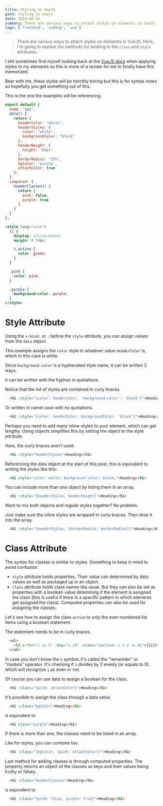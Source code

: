 ```yaml
---
title: Styling In VueJS
path: styling-in-vuejs
date: 2019-06-23
summary: There are various ways to attach styles on elements in VueJS. Here, I'm going to explain the methods for binding to the `class` and `style` attributes.
tags: ['frontend', 'coding', 'vue']
---
```


> There are various ways to attach styles on elements in VueJS. Here, I'm going to explain the methods for binding to the `class` and `style` attributes.

I still sometimes find myself looking back at the <a href="https://vuejs.org/v2/guide/class-and-style.html" target="_blank">VueJS docs</a> when applying styles to my elements so this is more of a review for me to finally have this memorized.

Bear with me, these styles will be horribly boring but this is for syntax notes so hopefully you get something out of this.


This is the one the examples will be referencing.
```js
export default {
  name: "app",
  data() {
    return {
      headerColor: "white",
      headerStyles: {
        color: "white",
        backgroundColor: "black"
      },
      headerHeight: {
        height: "60px"
      },
      borderRadius: "25%",
      bgColor: 'purple',
      attachColor: true
    };
  },
  computed: {
    headerClasses() {
      return {
        pink: false,
        purple: true
      }
    }
  }
};
```
```html
<style lang="scss">
  li {
    display: inline-block;
    margin: 0 10px;

    &.active {
      color: green;
    }
  }

  .pink {
    color: pink;
  }

  .purple {
    background-color: purple;
  }
</style>
```

# Style Attribute

Using the `v-bind:` or `:` before the `style` attribute, you can assign values from the `data` object.

This example assigns the `color` style to whatever value `headerColor` is, which in this case is white.

Since `background-color` is a hyphenated style name, it can be written 2 ways.

It can be written with the hyphen in quotations.

Notice that the list of styles are contained in curly braces.
```html
  <h1 :style="{color: headerColor, 'background-color': 'black'}">Heading</h1>
```
Or written in camel case with no quotations.
```html
  <h1 :style="{color: headerColor, backgroundColor: 'black'}">Heading</h1>
```
Perhaps you need to add many inline-styles to your element, which can get lengthy. Using objects simplifies this by setting the object to the style attribute.

Here, the curly braces aren't used.
```html
  <h1 :style="headerStyles">Heading</h1>
```
Referencing the data object at the start of this post, this is equivalent to writing the styles like this:
```html
  <h1 style="color: white; background-color: black;">Heading</h1>
```
You can include more than one object by listing them in an array.
```html
  <h1 :style="[headerStyles, headerHeight]">Heading</h1>
```
Want to mix both objects and regular styles together? No problem.

Just make sure the inline styles are wrapped in curly braces. Then drop it into the array.
```html
  <h1 :style="[headerStyles, {borderRadius: borderRadius}]">Heading</h1>
```

# Class Attribute

The syntax for classes is similar to styles. Something to keep in mind to avoid confusion:
* `style` attribute holds properties. Their value can determined by data values as well as packaged up in an object.
* `class` attribute holds class names like usual. But they can also be set as properties with a boolean value detemining if the element is assigned the class (this is useful if there is a specific pattern in which elements get assigned the class). Computed properties can also be used for assigning the classes.

Let's see how to assign the class `active` to only the even numbered list items using a boolean statement.

The statement needs to be in curly braces.
```html
  <ul>
    <li v-for="i in 5" :key="i.id" :class="{active: i % 2 == 0}">{{i}}</li>
  </ul>
```
In case you don't know the `%` symbol, it's called the "remainder" or "modulo" operator. It's checking if `i` divides by 2 evenly (or equals to 0), which will recognize `i` as even or not.

Of course you can use data to assign a boolean for the class.
```html
  <h1 :class="{pink: attachColor}">Heading</h1>
```

It's possible to assign the class through a data value.

```html
  <h1 :class="bgColor">Heading</h1>
```
is equivalent to
```html
  <h1 class="purple">Heading</h1>
```
If there is more than one, the classes need to be listed in an array.

Like for styles, you can combine too.
```html
  <h1 :class="[bgColor, {pink: attachColor}]">Heading</h1>
```

Last method for adding classes is through computed properties. The property returns an object of the classes as keys and their values being truthy or falsey.
```html
  <h1 :class="headerClasses">Heading</h1>
```
is equivalent to
```html
  <h1 :class="{pink: false, purple: true}">Heading</h1>
```